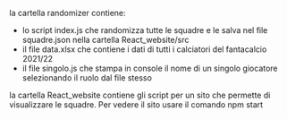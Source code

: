 la cartella randomizer contiene:
+ lo script index.js che randomizza tutte le squadre e le salva nel file squadre.json nella cartella React_website/src
+ il file data.xlsx che contiene i dati di tutti i calciatori del fantacalcio 2021/22
+ il file singolo.js che stampa in console il nome di un singolo giocatore selezionando il ruolo dal file stesso

la cartella React_website contiene gli script per un sito che permette di visualizzare le squadre. Per vedere il sito usare il comando npm start 